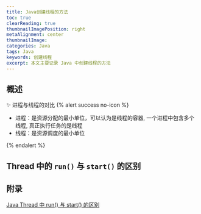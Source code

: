 ```yaml
---
title: Java创建线程的方法
toc: true
clearReading: true
thumbnailImagePosition: right
metaAlignment: center
thumbnailImage:
categories: Java
tags: Java
keywords: 创建线程
excerpt: 本文主要记录 Java 中创建线程的方法 
--- 
```

<!-- toc -->

## 概述

:sparkles: 进程与线程的对比
{% alert success no-icon %}

- 进程：是资源分配的最小单位，可以认为是线程的容器, 一个进程中包含多个线程, 真正执行任务的是线程
- 线程：是资源调度的最小单位

{% endalert %}

## Thread 中的 `run()` 与 `start()` 的区别

## 附录
[Java Thread 中 run() 与 start() 的区别](https://www.runoob.com/note/33934)
